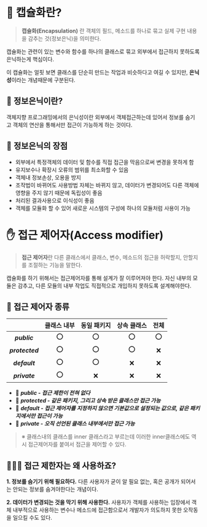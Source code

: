 # 💊 캡슐화란?
> **캡슐화(Encapsulation)** 란 객체의 필드, 메소드를 하나로 묶고 실제 구현 내용을 감추는 것(정보은닉)을 의미한다.

캡슐화는 관련이 있는 변수와 함수를 하나의 클래스로 묶고 외부에서 접근하지 못하도록 은닉하는게 핵심이다.

이 캡슐화는 얼핏 보면 클래스를 단순히 만드는 작업과 비슷하다고 여길 수 있지만, **은닉성**이라는 개념때문에 구분된다.

## 👀 정보은닉이란?
객체지향 프로그래밍에서의 은닉성이란 외부에서 객체접근하는데 있어서 정보를 숨기고 객체의 연산을 통해서만 접근이 가능하게 하는 것이다.

## 📌 정보은닉의 장점
- 외부에서 특정객체의 데이터 및 함수를 직접 접근을 막음으로써 변경을 못하게 함
- 유지보수나 확장시 오류의 범위를 최소화할 수 있음
- 객체내 정보손상, 오용을 방지
- 조작법이 바뀌어도 사용방법 자체는 바뀌지 않고, 데이터가 변경되어도 다른 객체에 영향을 주지 않기 때문에 독립성이 좋음
- 처리된 결과사용으로 이식성이 좋음
- 객체를 모듈화 할 수 있어 새로운 시스템의 구성에 하나의 모듈처럼 사용이 가능

# ✋ 접근 제어자(Access modifier)
> **접근 제어자**란 다른 클래스에서 클래스, 변수, 메소드의 접근을 허락할지, 안할지를 조절하는 기능을 말한다.

캡슐화를 하기 위해서는 접근제어자를 통해 설계가 잘 이루어져야 한다.
자신 내부의 모듈은 감추고, 다른 모듈의 내부 작업도 직접적으로 개입하지 못하도록 설계해야한다.

## 🍙 접근 제어자 종류
||클래스 내부|동일 패키지|상속 클래스|전체|
|:---:|:---:|:---:|:---:|:---:|
|***public***|⭕️|⭕️|⭕️|⭕️|
|***protected***|⭕️|⭕️|⭕️|❌|
|***default***|⭕️|⭕️|❌|❌|
|***private***|⭕️|❌|❌|❌|

* 📍 ***public - 접근 제한이 전혀 없다***
* 📍 ***protected - 같은 패키지, 그리고 상속 받은 클래스만 접근 가능***
* 📍 ***default - 접근 제어자를 지정하지 않으면 기본값으로 설정되는 값으로, 같은 패키지에서만 접근이 가능***
* 📍 ***private - 오직 선언된 클래스 내부에서만 접근 가능***

> ※ 클래스내의 클래스를 inner 클래스라고 부르는데 이러한 inner클래스에도 역시 접근제어자를 붙여서 접근을 제어할 수 있다.

## 🙋🏻‍♂️ 접근 제한자는 왜 사용하죠?
**1. 정보를 숨기기 위해 필요하다.**
다른 사용자가 굳이 알 필요 없는, 혹은 공개가 되어서는 안되는 정보를 숨겨야한다는 개념이다.

**2. 데이터가 변경되는 것을 막기 위해 사용한다.**
사용자가 객체를 사용하는 입장에서 객체 내부적으로 사용하는 변수나 메소드에 접근함으로서 개발자가 의도하지 못한 오작동을 일으킬 수도 있다.
